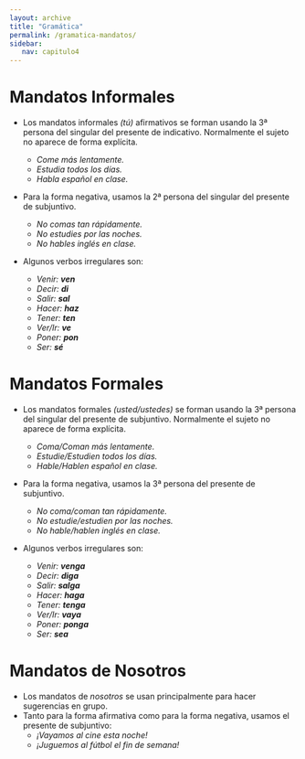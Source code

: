 ```yaml
---
layout: archive
title: "Gramática"
permalink: /gramatica-mandatos/
sidebar:
   nav: capitulo4
---
```

# Mandatos Informales
- Los mandatos informales _(tú)_ afirmativos se forman usando la 3ª persona del singular del presente de indicativo. Normalmente el sujeto no aparece de forma explícita.
  - _Come más lentamente._  
  - _Estudia todos los días._  
  - _Habla español en clase._  

- Para la forma negativa, usamos la 2ª persona del singular del presente de subjuntivo.
  - _No comas tan rápidamente._  
  - _No estudies por las noches._  
  - _No hables inglés en clase._  

- Algunos verbos irregulares son:   
    - _Venir: **ven**_  
    - _Decir: **di**_  
    - _Salir: **sal**_  
    - _Hacer: **haz**_  
    - _Tener: **ten**_  
    - _Ver/Ir: **ve**_  
    - _Poner: **pon**_  
    - _Ser: **sé**_  


# Mandatos Formales
- Los mandatos formales _(usted/ustedes)_ se forman usando la 3ª persona del singular del presente de subjuntivo. Normalmente el sujeto no aparece de forma explícita.
  - _Coma/Coman más lentamente._  
  - _Estudie/Estudien todos los días._  
  - _Hable/Hablen español en clase._  

- Para la forma negativa, usamos la 3ª persona del presente de subjuntivo.
  - _No coma/coman tan rápidamente._  
  - _No estudie/estudien por las noches._  
  - _No hable/hablen inglés en clase._    

- Algunos verbos irregulares son:
  - _Venir: **venga**_
  - _Decir: **diga**_
  - _Salir: **salga**_
  - _Hacer: **haga**_
  - _Tener: **tenga**_
  - _Ver/Ir: **vaya**_
  - _Poner: **ponga**_
  - _Ser: **sea**_

# Mandatos de Nosotros
- Los mandatos de _nosotros_ se usan principalmente para hacer sugerencias en grupo.   
- Tanto para la forma afirmativa como para la forma negativa, usamos el presente de subjuntivo:  
  - _¡Vayamos al cine esta noche!_  
  - _¡Juguemos al fútbol el fin de semana!_  
